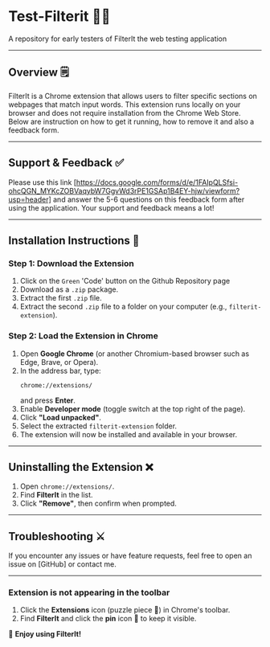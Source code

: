 # Test-Filterit 🕵️‍♂️
A repository for early testers of FilterIt the web testing application

---

## **Overview** 🗒️
FilterIt is a Chrome extension that allows users to filter specific sections on webpages that match input words. This extension runs locally on your browser and does not require installation from the Chrome Web Store. Below are instruction on how to get it running, how to remove it and also a feedback form.

---

## **Support & Feedback** ✅
Please use this link [https://docs.google.com/forms/d/e/1FAIpQLSfsi-ohcQGN_MYKcZOBVaqybW7GgvWd3rPE1GSAp1B4EY-hjw/viewform?usp=header] and answer the 5-6 questions on this feedback form after using the application. Your support and feedback means a lot!

---

## **Installation Instructions** 📖

### **Step 1: Download the Extension**
1. Click on the `Green` 'Code' button on the Github Repository page
2. Download as a `.zip` package.
3. Extract the first `.zip` file.
4. Extract the second `.zip` file to a folder on your computer (e.g., `filterit-extension`).

### **Step 2: Load the Extension in Chrome**
1. Open **Google Chrome** (or another Chromium-based browser such as Edge, Brave, or Opera).
2. In the address bar, type:
   ```
   chrome://extensions/
   ```
   and press **Enter**.
3. Enable **Developer mode** (toggle switch at the top right of the page).
4. Click **"Load unpacked"**.
5. Select the extracted `filterit-extension` folder.
6. The extension will now be installed and available in your browser.

---

## **Uninstalling the Extension** ❌
1. Open `chrome://extensions/`.
2. Find **FilterIt** in the list.
3. Click **"Remove"**, then confirm when prompted.

---

## **Troubleshooting** ⚔️
If you encounter any issues or have feature requests, feel free to open an issue on [GitHub] or contact me.

---

### **Extension is not appearing in the toolbar**
1. Click the **Extensions** icon (puzzle piece 🧩) in Chrome's toolbar.
2. Find **FilterIt** and click the **pin** icon 📌 to keep it visible.



🚀 **Enjoy using FilterIt!**


